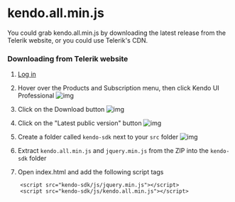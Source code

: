 # kendo.all.min.js

You could grab kendo.all.min.js by downloading the latest release from the Telerik website, or you could use Telerik's CDN.

### Downloading from Telerik website
1. [Log in](https://www.telerik.com/account)
2. Hover over the Products and Subscription menu, then click Kendo UI Professional
![img](http://i.imgur.com/jIggSWt.png)
3. Click on the Download button
![img](http://i.imgur.com/O5nQ7g6.png)
4. Click on the "Latest public version" button
![img](http://i.imgur.com/HELaUm1.png)

 5. Create a folder called `kendo-sdk` next to your `src` folder
 ![img](http://i.imgur.com/8UjLOHX.png)
 6. Extract `kendo.all.min.js` and `jquery.min.js` from the ZIP into the `kendo-sdk` folder
 7. Open index.html and add the following script tags
```
    <script src="kendo-sdk/js/jquery.min.js"></script>
    <script src="kendo-sdk/js/kendo.all.min.js"></script>
```
